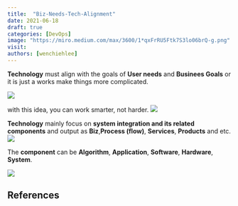 ```yaml
---
title:  "Biz-Needs-Tech-Alignment"
date: 2021-06-18
draft: true
categories: [DevOps]
image: "https://miro.medium.com/max/3600/1*qxFrRU5Ftk7S3lo06brQ-g.png"
visit:
authors: [wenchiehlee]
---
```


**Technology** must align with the goals of **User needs** and **Businees Goals** or it is just a works make things more complicated.

[![](https://uxdesign.cc/a-ux-career-is-a-business-career-107cd692ea08?gi=91036e362ec)](https://uxdesign.cc/a-ux-career-is-a-business-career-107cd692ea08?gi=91036e362ec)

with this idea, you can work smarter, not harder.
[![](https://www.ntaskmanager.com/wp-content/uploads/2020/02/Work-Smarter-Not-Harder.png)]()


**Technology** mainly focus on **system integration and its related components** and output as **Biz**,**Process (flow)**, **Services**, **Products** and etc.
[![](https://s17776.pcdn.co/wp-content/uploads/2017/02/Insights-How-IoT-and-Digital-Transformation-Will-Turn-Systems-Integrators-into-Strategic-Integrators-1.png)](https://wiprodigital.com/2017/02/23/iot-digital-transformation-will-turn-systems-integrators-strategic-integrators/)

The **component** can be **Algorithm**, **Application**, **Software**, **Hardware**, **System**.

[![](https://jennifersolutionscom.files.wordpress.com/2017/06/computer-system.jpg)](https://jennifersolutionscom.wordpress.com/2017/06/21/function-of-hardware-and-software-components/)

## References
